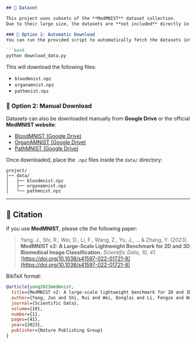 

````markdown
## 📂 Dataset

This project uses subsets of the **MedMNIST** dataset collection.  
Due to their large size, the datasets are **not included** directly in this repository.  

### 🔹 Option 1: Automatic Download
You can run the provided script to automatically fetch the datasets into the `data/` directory:

```bash
python download_data.py
````

This will download the following files:

* `bloodmnist.npz`
* `organamnist.npz`
* `pathmnist.npz`

### 🔹 Option 2: Manual Download

Datasets can also be downloaded manually from **Google Drive** or the official **MedMNIST website**:

* [BloodMNIST (Google Drive)](https://drive.google.com/file/d/1XMw4kR_8oEQ5z7yuxkK-SMAIoJY812u3/view?usp=sharing)
* [OrganAMNIST (Google Drive)](https://drive.google.com/file/d/1aCbYfGVMLp9DK3_8mCO94PB3eoxvTpxc/view?usp=sharing)
* [PathMNIST (Google Drive)](https://drive.google.com/file/d/1hkznwSVSdOaY53SryQbp5qtt5JXAOOfR/view?usp=sharing)

Once downloaded, place the `.npz` files inside the `data/` directory:

```
project/
│── data/
│   ├── bloodmnist.npz
│   ├── organamnist.npz
│   └── pathmnist.npz
```

---

## 📖 Citation

If you use **MedMNIST**, please cite the following paper:

> Yang, J., Shi, R., Wei, D., Li, F., Wang, Z., Yu, J., … & Zhang, Y. (2023). **MedMNIST v2: A Large-Scale Lightweight Benchmark for 2D and 3D Biomedical Image Classification.** *Scientific Data, 10, 41.*
> [https://doi.org/10.1038/s41597-022-01721-8](https://doi.org/10.1038/s41597-022-01721-8)

BibTeX format:

```bibtex
@article{yang2023medmnist,
  title={MedMNIST v2: A large-scale lightweight benchmark for 2D and 3D biomedical image classification},
  author={Yang, Jun and Shi, Rui and Wei, Donglai and Li, Fengze and Wang, Ziyang and Yu, Jiancheng and Zhang, Yue},
  journal={Scientific Data},
  volume={10},
  number={1},
  pages={41},
  year={2023},
  publisher={Nature Publishing Group}
}
```

```
```
